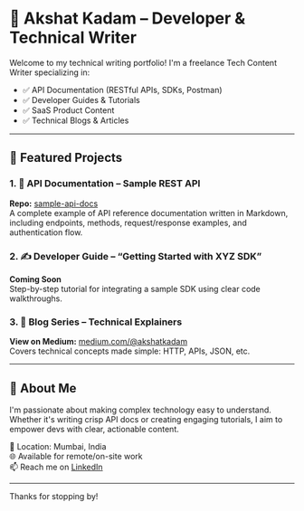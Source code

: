 # 👋 Akshat Kadam – Developer & Technical Writer

Welcome to my technical writing portfolio! I'm a freelance Tech Content Writer specializing in:

- ✅ API Documentation (RESTful APIs, SDKs, Postman)
- ✅ Developer Guides & Tutorials
- ✅ SaaS Product Content
- ✅ Technical Blogs & Articles

---

## 📂 Featured Projects

### 1. 📘 API Documentation – Sample REST API
**Repo:** [sample-api-docs](https://github.com/akshatkadam/sample-api-docs)  
A complete example of API reference documentation written in Markdown, including endpoints, methods, request/response examples, and authentication flow.

### 2. ✍️ Developer Guide – “Getting Started with XYZ SDK”  
**Coming Soon**  
Step-by-step tutorial for integrating a sample SDK using clear code walkthroughs.

### 3. 📰 Blog Series – Technical Explainers  
**View on Medium:** [medium.com/@akshatkadam](https://medium.com/@akshatkadam)  
Covers technical concepts made simple: HTTP, APIs, JSON, etc.

---

## 💼 About Me

I'm passionate about making complex technology easy to understand. Whether it's writing crisp API docs or creating engaging tutorials, I aim to empower devs with clear, actionable content.

📍 Location: Mumbai, India  
🌐 Available for remote/on-site work  
📫 Reach me on [LinkedIn](https://linkedin.com/in/akshatkadam)

---

Thanks for stopping by!


